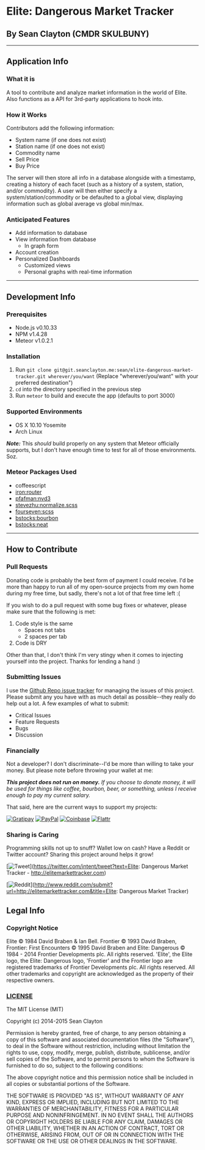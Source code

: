 # Elite: Dangerous Market Tracker
## By Sean Clayton (CMDR SKULBUNY)

- - -

## Application Info

### What it is

A tool to contribute and analyze market information in the world of Elite.
Also functions as a API for 3rd-party applications to hook into.

### How it Works

Contributors add the following information:
- System name (if one does not exist)
- Station name (if one does not exist)
- Commodity name
- Sell Price
- Buy Price

The server will then store all info in a database alongside with a timestamp,
creating a history of each facet (such as a history of a system, station,
and/or commodity). A user will then either specify a system/station/commodity or
be defaulted to a global view, displaying information such as global average vs
global min/max.

### Anticipated Features

- Add information to database
- View information from database
  - In graph form
- Account creation
- Personalized Dashboards
  - Customized views
  - Personal graphs with real-time information

- - -

## Development Info

### Prerequisites

- Node.js v0.10.33
- NPM v1.4.28
- Meteor v1.0.2.1

### Installation

1. Run `git clone git@git.seanclayton.me:sean/elite-dangerous-market-tracker.git
wherever/you/want`
(Replace "wherever/you/want" with your preferred destination")
1. `cd` into the directory specified in the previous step
1. Run `meteor` to build and execute the app (defaults to port 3000)

### Supported Environments

- OS X 10.10 Yosemite
- Arch Linux

***Note:*** This *should* build properly on any system that Meteor officially
supports, but I don't have enough time to test for all of those environments.
Soz.

### Meteor Packages Used

- coffeescript
- [iron:router](https://atmospherejs.com/iron/router)
- [pfafman:nvd3](https://atmospherejs.com/pfafman/nvd3)
- [stevezhu:normalize.scss](https://atmospherejs.com/stevezhu/normalize.scss)
- [fourseven:scss](https://atmospherejs.com/fourseven/scss)
- [bstocks:bourbon](https://atmospherejs.com/bstocks/bourbon)
- [bstocks:neat](https://atmospherejs.com/bstocks/neat)

- - -

## How to Contribute

### Pull Requests

Donating code is probably the best form of payment I could receive.
I'd be more than happy to run all of my open-source projects from my own home
during my free time, but sadly, there's not a lot of that free time left :(

If you wish to do a pull request with some bug fixes or whatever, please make
sure that the following is met:

1. Code style is the same
    - Spaces not tabs
    - 2 spaces per tab
1. Code is DRY

Other than that, I don't think I'm very stingy when it comes to injecting
yourself into the project. Thanks for lending a hand :)

### Submitting Issues

I use the [Github Repo issue tracker](https://github.com/sean-clayton/elite-dangerous-market-tracker/issues)
for managing the issues of this project. Please submit any you have with as much
detail as possible--they really do help out a lot.
A few examples of what to submit:

- Critical Issues
- Feature Requests
- Bugs
- Discussion

### Financially

Not a developer? I don't discriminate--I'd be more than willing to
take your money. But please note before throwing your wallet at me:

***This project does not run on money.***
*If you choose to donate money, it will be used for things like coffee,
bourbon, beer, or something, unless I receive enough to pay my current salary.*

That said, here are the current ways to support my projects:

[![Gratipay](https://img.shields.io/badge/Giv_Sandwich-Gratipay-6F4113.svg?style=flat-square)](#)
[![PayPal](https://img.shields.io/badge/Giv_Beer-PayPal-009CDE.svg?style=flat-square)](#)
[![Coinbase](https://img.shields.io/badge/Giv_Coffee-Coinbase-3380D0.svg?style=flat-square)](#)
[![Flattr](https://img.shields.io/badge/Giv_<3-Flattr-6CBC16.svg?style=flat-square)](#)

### Sharing is Caring

Programming skills not up to snuff? Wallet low on cash? Have a Reddit or Twitter
account? Sharing this project around helps it grow!

[![Tweet](https://img.shields.io/badge/Share-Tweet-00ACEE.svg?style=flat-square)](https://twitter.com/intent/tweet?text=Elite: Dangerous Market Tracker - http://elitemarkettracker.com)
  
[![Reddit](https://img.shields.io/badge/Share-Reddit-FF4500.svg?style=flat-square)](http://www.reddit.com/submit?url=http://elitemarkettracker.com&title=Elite: Dangerous Market Tracker)
## Legal Info

### Copyright Notice

Elite © 1984 David Braben & Ian Bell. Frontier © 1993 David Braben,
Frontier: First Encounters © 1995 David Braben and
Elite: Dangerous © 1984 - 2014 Frontier Developments plc.
All rights reserved.
'Elite', the Elite logo, the Elite: Dangerous logo, 'Frontier' and the
Frontier logo are registered trademarks of Frontier Developments plc.
All rights reserved.
All other trademarks and copyright are acknowledged
as the property of their respective owners.

### [LICENSE](LICENSE)

The MIT License (MIT)

Copyright (c) 2014-2015 Sean Clayton

Permission is hereby granted, free of charge, to any person obtaining a copy
of this software and associated documentation files (the "Software"), to deal
in the Software without restriction, including without limitation the rights
to use, copy, modify, merge, publish, distribute, sublicense, and/or sell
copies of the Software, and to permit persons to whom the Software is
furnished to do so, subject to the following conditions:

The above copyright notice and this permission notice shall be included in
all copies or substantial portions of the Software.

THE SOFTWARE IS PROVIDED "AS IS", WITHOUT WARRANTY OF ANY KIND, EXPRESS OR
IMPLIED, INCLUDING BUT NOT LIMITED TO THE WARRANTIES OF MERCHANTABILITY,
FITNESS FOR A PARTICULAR PURPOSE AND NONINFRINGEMENT. IN NO EVENT SHALL THE
AUTHORS OR COPYRIGHT HOLDERS BE LIABLE FOR ANY CLAIM, DAMAGES OR OTHER
LIABILITY, WHETHER IN AN ACTION OF CONTRACT, TORT OR OTHERWISE, ARISING FROM,
OUT OF OR IN CONNECTION WITH THE SOFTWARE OR THE USE OR OTHER DEALINGS IN
THE SOFTWARE.